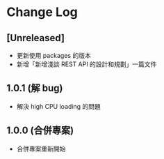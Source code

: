 # Change Log

## [Unreleased]

* 更新使用 packages 的版本
* 新增「新增淺談 REST API 的設計和規劃」一篇文件

## 1.0.1 (解 bug)

* 解決 high CPU loading 的問題

## 1.0.0 (合併專案)

* 合併專案重新開始
